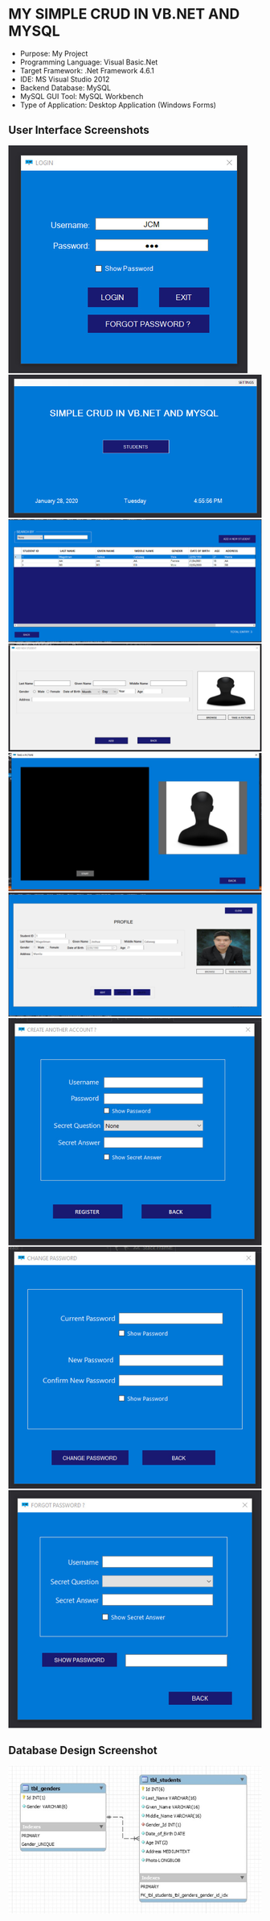 # MY SIMPLE CRUD IN VB.NET AND MYSQL

* Purpose: My Project
* Programming Language: Visual Basic.Net
* Target Framework: .Net Framework 4.6.1
* IDE: MS Visual Studio 2012
* Backend Database: MySQL
* MySQL GUI Tool: MySQL Workbench
* Type of Application: Desktop Application (Windows Forms)
  
<h2> User Interface Screenshots </h2> 
  <img src="SCREENSHOTS/PIC1.jpg">
  
  <img src="SCREENSHOTS/PIC2.jpg">
  
  <img src="SCREENSHOTS/PIC3.jpg">
  
  <img src="SCREENSHOTS/PIC4.jpg">
  
  <img src="SCREENSHOTS/PIC5.jpg">
	
  <img src="SCREENSHOTS/PIC6.jpg">
	  
  <img src="SCREENSHOTS/PIC7.jpg">
				  
  <img src="SCREENSHOTS/PIC8.jpg">
  
  <img src="SCREENSHOTS/PIC9.jpg">
  
<h2> Database Design Screenshot </h2> 
  <img src="SCREENSHOTS/PIC10.jpg">
  

